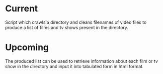# Current
Script which crawls a directory and cleans filenames of video files to produce a list of films and tv shows present in
the directory.

# Upcoming
The produced list can be used to retrieve information about each film or tv show in the directory and input it into
tabulated form in html format.
